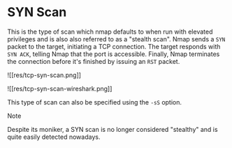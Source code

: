 # SYN Scan

This is the type of scan which nmap defaults to when run with elevated privileges and is also also referred to as a "stealth scan". Nmap sends a `SYN` packet to the target, initiating a TCP connection. The target responds with `SYN ACK`, telling Nmap that the port is accessible. Finally, Nmap terminates the connection before it's finished by issuing an `RST` packet.

![[res/tcp-syn-scan.png]]

![[res/tcp-syn-scan-wireshark.png]]

This type of scan can also be specified using the `-sS` option.

>[!NOTE]
>
>Despite its moniker, a SYN scan is no longer considered "stealthy" and is quite easily detected nowadays.
>
